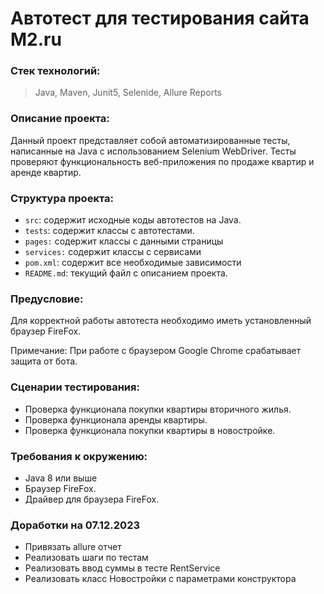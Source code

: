# Автотест для тестирования сайта M2.ru

### Стек технологий:

>Java, Maven, Junit5, Selenide, Allure Reports

### Описание проекта:
Данный проект представляет собой автоматизированные тесты, 
написанные на Java с использованием Selenium WebDriver. 
Тесты проверяют функциональность веб-приложения по продаже квартир и аренде квартир.

### Структура проекта:
- `src`: содержит исходные коды автотестов на Java.
- `tests`: содержит классы с автотестами.
- `pages:` содержит классы с данными страницы
- `services:` содержит классы с сервисами
- `pom.xml`: содержит все необходимые зависимости
- `README.md`: текущий файл с описанием проекта.

### Предусловие:
Для корректной работы автотеста необходимо иметь установленный браузер FireFox.


Примечание: При работе с браузером Google Chrome срабатывает защита от бота.

### Сценарии тестирования:
- Проверка функционала покупки квартиры вторичного жилья.
- Проверка функционала аренды квартиры.
- Проверка функционала покупки квартиры в новостройке.

### Требования к окружению:
- Java 8 или выше
- Браузер FireFox.
- Драйвер для браузера FireFox.

### Доработки на 07.12.2023
- Привязать allure отчет
- Реализовать шаги по тестам
- Реализовать ввод суммы в тесте RentService
- Реализовать класс Новостройки с параметрами конструктора

